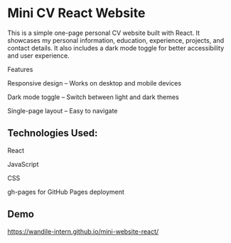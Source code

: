 # Mini CV React Website

This is a simple one-page personal CV website built with React. It showcases my personal information, education, experience, projects, and contact details. It also includes a dark mode toggle for better accessibility and user experience.

Features

Responsive design – Works on desktop and mobile devices

Dark mode toggle – Switch between light and dark themes

Single-page layout – Easy to navigate

## Technologies Used:

React

JavaScript

CSS

gh-pages for GitHub Pages deployment

## Demo
https://wandile-intern.github.io/mini-website-react/
